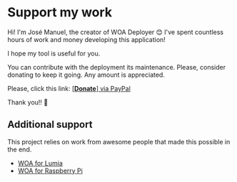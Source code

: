 ﻿# Support my work

Hi! I'm José Manuel, the creator of WOA Deployer 😊 I've spent countless hours of work and money developing this application!

I hope my tool is useful for you. 

You can contribute with the deployment its maintenance.
Please, consider donating to keep it going. Any amount is appreciated.

Please, click this link: [[**Donate**] via PayPal](http://paypal.me/superjmn)

Thank you!! 🤩

## Additional support
This project relies on work from awesome people that made this possible in the end.

- [WOA for Lumia](DonationsLumia.md)
- [WOA for Raspberry Pi](DonationsRpi.md)

